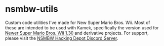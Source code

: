 # nsmbw-utils
 Custom code utilities I've made for New Super Mario Bros. Wii.
 Most of these are intended to be used with Kamek, specifically the
 version used for [Newer Super Mario Bros. Wii 1.30][newer] and derivative projects.
 For support, please visit the [NSMBW Hacking Depot Discord Server][nhd].

[newer]:
https://github.com/Newer-Team/NewerSMBW
[nhd]:
https://discord.gg/nXgyHrMyjA
